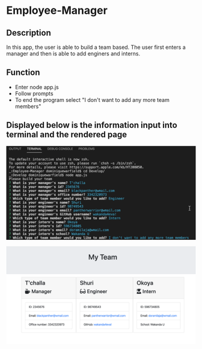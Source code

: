 # Employee-Manager

## Description 

In this app, the user is able to build a team based. The user first enters a manager and then is able to add enginers and interns.

## Function

* Enter node app.js
* Follow prompts 
* To end the program select "I don't want to add any more team members"

## Displayed below is the information input into terminal and the rendered page

![pictuere](Screen%20Shot%202020-05-09%20at%2010.57.25%20PM.png)

![picture](Screen%20Shot%202020-05-09%20at%2010.38.38%20PM.png)
